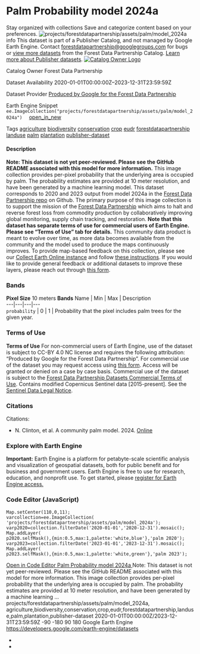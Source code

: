  
#  Palm Probability model 2024a 
Stay organized with collections  Save and categorize content based on your preferences. 
![projects/forestdatapartnership/assets/palm/model_2024a](https://developers.google.com/earth-engine/datasets/images/forestdatapartnership/projects_forestdatapartnership_assets_palm_model_2024a_sample.png)
info
This dataset is part of a Publisher Catalog, and not managed by Google Earth Engine. Contact forestdatapartnership@googlegroups.com for bugs or [view more datasets](https://developers.google.com/earth-engine/datasets/publisher/forestdatapartnership) from the Forest Data Partnership Catalog. [Learn more about Publisher datasets](https://developers.google.com/earth-engine/datasets/publisher). 
[ ![Catalog Owner Logo](https://developers.google.com/static/earth-engine/datasets/logos/forestdatapartnership_logo.png) ](https://forestdatapartnership.org) 

Catalog Owner
    Forest Data Partnership 

Dataset Availability
    2020-01-01T00:00:00Z–2023-12-31T23:59:59Z 

Dataset Provider
     [ Produced by Google for the Forest Data Partnership ](https://www.forestdatapartnership.org/) 

Earth Engine Snippet
     `    ee.ImageCollection("projects/forestdatapartnership/assets/palm/model_2024a")   ` [ open_in_new ](https://code.earthengine.google.com/?scriptPath=Examples:Datasets/forestdatapartnership/projects_forestdatapartnership_assets_palm_model_2024a) 

Tags
     [agriculture](https://developers.google.com/earth-engine/datasets/tags/agriculture) [biodiversity](https://developers.google.com/earth-engine/datasets/tags/biodiversity) [conservation](https://developers.google.com/earth-engine/datasets/tags/conservation) [crop](https://developers.google.com/earth-engine/datasets/tags/crop) [eudr](https://developers.google.com/earth-engine/datasets/tags/eudr) [forestdatapartnership](https://developers.google.com/earth-engine/datasets/tags/forestdatapartnership) [landuse](https://developers.google.com/earth-engine/datasets/tags/landuse) [palm](https://developers.google.com/earth-engine/datasets/tags/palm) [plantation](https://developers.google.com/earth-engine/datasets/tags/plantation) [publisher-dataset](https://developers.google.com/earth-engine/datasets/tags/publisher-dataset)
#### Description
**Note: This dataset is not yet peer-reviewed. Please see the GitHub README associated with this model for more information.**
This image collection provides per-pixel probability that the underlying area is occupied by palm.
The probability estimates are provided at 10 meter resolution, and have been generated by a machine learning model. This dataset corresponds to 2020 and 2023 output from model 2024a in the [Forest Data Partnership repo](https://github.com/google/forest-data-partnership/tree/main/models/palm) on Github.
The primary purpose of this image collection is to support the mission of the [Forest Data Partnership](https://www.forestdatapartnership.org/) which aims to halt and reverse forest loss from commodity production by collaboratively improving global monitoring, supply chain tracking, and restoration. 
**Note that this dataset has separate terms of use for commercial users of Earth Engine. Please see “Terms of Use” tab for details.**
This community data product is meant to evolve over time, as more data becomes available from the community and the model used to produce the maps continuously improves. To provide map-based feedback on this collection, please see our [Collect Earth Online instance](https://app.collect.earth/collection?projectId=50778) and follow [these instructions](https://collect-earth-online-doc.readthedocs.io/en/latest/collection/simplified.html).
If you would like to provide general feedback or additional datasets to improve these layers, please reach out through [this form](https://goo.gle/fdap-data).
### Bands
**Pixel Size** 10 meters 
**Bands**
Name | Min | Max | Description  
---|---|---|---  
`probability` |  0  |  1  | Probability that the pixel includes palm trees for the given year.  
### Terms of Use
**Terms of Use**
For non-commercial users of Earth Engine, use of the dataset is subject to CC-BY 4.0 NC license and requires the following attribution: “Produced by Google for the Forest Data Partnership”. 
For commercial use of the dataset you may request access using [this form](https://docs.google.com/forms/d/e/1FAIpQLSe7L3eh6t2JIPqEtAQwXwY7ZmW52v8W5vrIi4QN_XYgTNJZLw/viewform). Access will be granted or denied on a case by case basis. Commercial use of the dataset is subject to the [Forest Data Partnership Datasets Commercial Terms of Use](https://services.google.com/fh/files/misc/forest_data_partnership_datasets_commerical_terms_of_use.pdf).
Contains modified Copernicus Sentinel data [2015-present]. See the [Sentinel Data Legal Notice](https://sentinels.copernicus.eu/documents/247904/690755/Sentinel_Data_Legal_Notice).
### Citations
Citations:
  * N. Clinton, et al. A community palm model. 2024. [Online](https://goo.gle/a_community_palm_model)


### Explore with Earth Engine
**Important:** Earth Engine is a platform for petabyte-scale scientific analysis and visualization of geospatial datasets, both for public benefit and for business and government users. Earth Engine is free to use for research, education, and nonprofit use. To get started, please [register for Earth Engine access.](https://console.cloud.google.com/earth-engine)
### Code Editor (JavaScript)
```
Map.setCenter(110,0,11);
varcollection=ee.ImageCollection(
'projects/forestdatapartnership/assets/palm/model_2024a');
varp2020=collection.filterDate('2020-01-01','2020-12-31').mosaic();
Map.addLayer(
p2020.selfMask(),{min:0.5,max:1,palette:'white,blue'},'palm 2020');
varp2023=collection.filterDate('2023-01-01','2023-12-31').mosaic();
Map.addLayer(
p2023.selfMask(),{min:0.5,max:1,palette:'white,green'},'palm 2023');
```
[ Open in Code Editor ](https://code.earthengine.google.com/?scriptPath=Examples:Datasets/forestdatapartnership/projects_forestdatapartnership_assets_palm_model_2024a)
[ Palm Probability model 2024a ](https://developers.google.com/earth-engine/datasets/catalog/projects_forestdatapartnership_assets_palm_model_2024a)
Note: This dataset is not yet peer-reviewed. Please see the GitHub README associated with this model for more information. This image collection provides per-pixel probability that the underlying area is occupied by palm. The probability estimates are provided at 10 meter resolution, and have been generated by a machine learning …
projects/forestdatapartnership/assets/palm/model_2024a, agriculture,biodiversity,conservation,crop,eudr,forestdatapartnership,landuse,palm,plantation,publisher-dataset 
2020-01-01T00:00:00Z/2023-12-31T23:59:59Z
-90 -180 90 180 
Google Earth Engine
https://developers.google.com/earth-engine/datasets
  * [ ](https://doi.org/https://www.forestdatapartnership.org/)
  * [ ](https://doi.org/https://developers.google.com/earth-engine/datasets/catalog/projects_forestdatapartnership_assets_palm_model_2024a)


